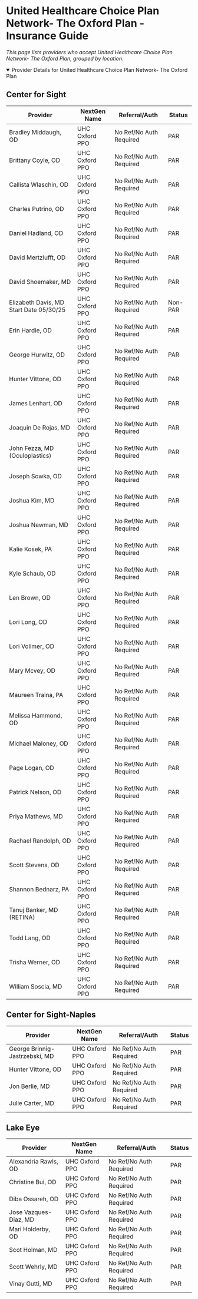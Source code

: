 # United Healthcare Choice Plan Network- The Oxford Plan - Insurance Guide

*This page lists providers who accept United Healthcare Choice Plan Network- The Oxford Plan, grouped by location.*

<details open><summary>Provider Details for United Healthcare Choice Plan Network- The Oxford Plan</summary>

## Center for Sight

| Provider | NextGen Name | Referral/Auth | Status |
|----------|-------------|--------------|--------|
| Bradley Middaugh, OD | UHC Oxford PPO | No Ref/No Auth Required | PAR |
| Brittany Coyle, OD | UHC Oxford PPO | No Ref/No Auth Required | PAR |
| Callista Wlaschin, OD | UHC Oxford PPO | No Ref/No Auth Required | PAR |
| Charles Putrino, OD | UHC Oxford PPO | No Ref/No Auth Required | PAR |
| Daniel Hadland, OD | UHC Oxford PPO | No Ref/No Auth Required | PAR |
| David Mertzlufft, OD | UHC Oxford PPO | No Ref/No Auth Required | PAR |
| David Shoemaker, MD | UHC Oxford PPO | No Ref/No Auth Required | PAR |
| Elizabeth Davis, MD                      Start Date 05/30/25 | UHC Oxford PPO | No Ref/No Auth Required | Non-PAR |
| Erin Hardie, OD | UHC Oxford PPO | No Ref/No Auth Required | PAR |
| George Hurwitz, OD | UHC Oxford PPO | No Ref/No Auth Required | PAR |
| Hunter Vittone, OD | UHC Oxford PPO | No Ref/No Auth Required | PAR |
| James Lenhart, OD | UHC Oxford PPO | No Ref/No Auth Required | PAR |
| Joaquin De Rojas, MD | UHC Oxford PPO | No Ref/No Auth Required | PAR |
| John Fezza, MD (Oculoplastics) | UHC Oxford PPO | No Ref/No Auth Required | PAR |
| Joseph Sowka, OD | UHC Oxford PPO | No Ref/No Auth Required | PAR |
| Joshua Kim, MD | UHC Oxford PPO | No Ref/No Auth Required | PAR |
| Joshua Newman, MD | UHC Oxford PPO | No Ref/No Auth Required | PAR |
| Kalie Kosek, PA | UHC Oxford PPO | No Ref/No Auth Required | PAR |
| Kyle Schaub, OD | UHC Oxford PPO | No Ref/No Auth Required | PAR |
| Len Brown, OD | UHC Oxford PPO | No Ref/No Auth Required | PAR |
| Lori Long, OD | UHC Oxford PPO | No Ref/No Auth Required | PAR |
| Lori Vollmer, OD | UHC Oxford PPO | No Ref/No Auth Required | PAR |
| Mary Mcvey, OD | UHC Oxford PPO | No Ref/No Auth Required | PAR |
| Maureen Traina, PA | UHC Oxford PPO | No Ref/No Auth Required | PAR |
| Melissa Hammond, OD | UHC Oxford PPO | No Ref/No Auth Required | PAR |
| Michael Maloney, OD | UHC Oxford PPO | No Ref/No Auth Required | PAR |
| Page Logan, OD | UHC Oxford PPO | No Ref/No Auth Required | PAR |
| Patrick Nelson, OD | UHC Oxford PPO | No Ref/No Auth Required | PAR |
| Priya Mathews, MD | UHC Oxford PPO | No Ref/No Auth Required | PAR |
| Rachael Randolph, OD | UHC Oxford PPO | No Ref/No Auth Required | PAR |
| Scott Stevens, OD | UHC Oxford PPO | No Ref/No Auth Required | PAR |
| Shannon Bednarz, PA | UHC Oxford PPO | No Ref/No Auth Required | PAR |
| Tanuj Banker, MD (RETINA) | UHC Oxford PPO | No Ref/No Auth Required | PAR |
| Todd Lang, OD | UHC Oxford PPO | No Ref/No Auth Required | PAR |
| Trisha Werner, OD | UHC Oxford PPO | No Ref/No Auth Required | PAR |
| William Soscia, MD | UHC Oxford PPO | No Ref/No Auth Required | PAR |

## Center for Sight-Naples

| Provider | NextGen Name | Referral/Auth | Status |
|----------|-------------|--------------|--------|
| George Brinnig-Jastrzebski, MD | UHC Oxford PPO | No Ref/No Auth Required | PAR |
| Hunter Vittone, OD | UHC Oxford PPO | No Ref/No Auth Required | PAR |
| Jon Berlie, MD | UHC Oxford PPO | No Ref/No Auth Required | PAR |
| Julie Carter, MD | UHC Oxford PPO | No Ref/No Auth Required | PAR |

## Lake Eye 

| Provider | NextGen Name | Referral/Auth | Status |
|----------|-------------|--------------|--------|
| Alexandria Rawls, OD | UHC Oxford PPO | No Ref/No Auth Required | PAR |
| Christine Bui, OD | UHC Oxford PPO | No Ref/No Auth Required | PAR |
| Diba Ossareh, OD | UHC Oxford PPO | No Ref/No Auth Required | PAR |
| Jose Vazques-Diaz, MD | UHC Oxford PPO | No Ref/No Auth Required | PAR |
| Mari Holderby, OD | UHC Oxford PPO | No Ref/No Auth Required | PAR |
| Scot Holman, MD | UHC Oxford PPO | No Ref/No Auth Required | PAR |
| Scott Wehrly, MD | UHC Oxford PPO | No Ref/No Auth Required | PAR |
| Vinay Gutti, MD | UHC Oxford PPO | No Ref/No Auth Required | PAR |

</details>

